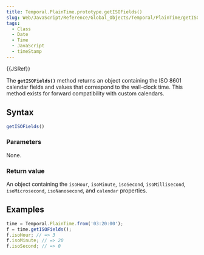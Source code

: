 ```yaml
---
title: Temporal.PlainTime.prototype.getISOFields()
slug: Web/JavaScript/Reference/Global_Objects/Temporal/PlainTime/getISOFields
tags:
  - Class
  - Date
  - Time
  - JavaScript
  - timeStamp
---
```

{{JSRef}}

<p class="summary"><span class="seoSummary">The <strong><code>getISOFields()</code></strong> method returns an object containing the ISO 8601 calendar fields and values that correspond to the wall-clock time.</span> This method exists for forward compatibility with custom calendars.</p>

## Syntax

```js
getISOFields()
```

### Parameters

None.

### Return value

An object containing the `isoHour`, `isoMinute`, `isoSecond`, `isoMillisecond`,
`isoMicrosecond`, `isoNanosecond`, and `calendar` properties.

## Examples

```js
time = Temporal.PlainTime.from('03:20:00');
f = time.getISOFields();
f.isoHour; // => 3
f.isoMinute; // => 20
f.isoSecond; // => 0
```
